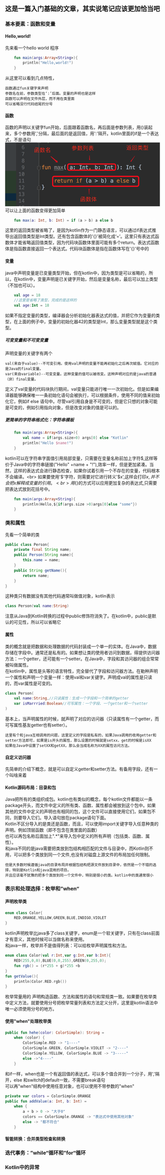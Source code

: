 ## 这是一篇入门基础的文章，其实说笔记应该更加恰当吧
### 基本要素：函数和变量
#### Hello,world!
先来看一个hello world 程序
```Kotlin
    fun main(args:Array<String>){
        println("Hello,world!")
    }
```
从这里可以看到几点特性，

    函数通过fun关键字来声明
    参数名在前，参数类型在‘:’后面。变量的声明也是这样
    函数可以声明在文件外层，而不用在类里面
    可以省略没行代码结尾的分号
#### 函数
函数的声明以关键字fun开始，后面跟着函数名，再后面是参数列表，用()装起来，多个参数用','分隔，最后面的是返回值，用':'隔开。kotlin里面的if是一个表达式，不是语句
![函数](https://github.com/Iambigsea/bigsea.github.io/blob/master/%E5%87%BD%E6%95%B0.png) <br/>
可以让上面的函数变得更加简单
```Kotlin
    fun max(a: Int, b: Int) = if (a > b) a else b
```
这里的返回类型被省略了，是因为kotlin作为一门静态语言，可以通过if表达式推导出返回值类型是Int类型。还有包含函数体的'{}'被简化成‘=’。这里只有表达式函数体才能省略返回值类型，因为代码块函数体里面可能有多个return。表达式函数体是指函数直接返回一个表达式。代码块函数体是指在函数体写在'{}'号中的<br>
#### 变量
java中声明变量是已变量类型开始，但在kotlin中，因为类型是可以省略的，所以，在kotlin中，变量声明是已关键字开始，然后是变量名称，最后可以加上类型（不加也可以）。
```kotlin
    val age = 18
    //这里是省略了类型，完成的是这样的
    val age:Int = 18
```
如果不指定变量的类型，编译器会分析初始化器表达式的值，并把它作为变量的类型，在上面的例子中，变量的初始化器42的类型是Int，那么变量类型就是这个类型。
##### 可变变量和不可变变量
声明变量的关键字有两个

    val(来自于value)--不可变引用。使用val声明的变量不能再初始化之后再次赋值。它对应的是Java的final变量。
    var(来自variable)--可变变量。这种变量的值可以被改变。这种声明对应的是java的普通（非）final变量。
定义了val变量的代码块执行期间，val变量只能进行唯一一次初始化。但是如果编译器能够确保唯一一条初始化语句会被执行，可以根据条件，使用不同的值来初始化它，例如if else 语句中。尽管val引用自身是不可变的，但是它只想的对象可能是可变的，例如引用指向对象，但是改变对象的值是可以的。<br>
##### 更简单的字符串格式化：字符串模板
```kotlin
    fun main(args:Array<String>){
        val name = if(args.size>0) args[0] else "Kotlin"
        println("Hello $name!")
    }
```
kotlin可以在字符串字面值引用局部变量，只需要在变量名称前加上字符$,这样等价于Java中的字符串链接("Hello" +name + "!"),效率一样，但是更加紧凑。当然，这样的表达式会进行静态检查，如果你试着引用一个不存在的变量，代码根本不会编译。<br>
如果要使用'$'字符，则需要对它进行转义'\$x',这样会打印$x,并不会把x解释成变量的引用。<br>
用${}的方式可以应用更加复杂的表达式,只需要把表达式放到花括号中。
```kotlin
    fun main(args:Array<String){
        println(Hello,${if(args.size >0)args[0]else "some"})
    }
```
### 类和属性
先看一个简单的类
```Java
public class Person{
    private final String name;
    public Person(String name){
        this.name = name;
    }
    public String getName(){
        return name;
    }
}
```
这种类只有数据没有其他代码通常叫做值对象，kotlin表示
```kotlin
class Person(val name:String)
```
注意从Java到Kotlin转换的过程中public修饰符消失了。在kotlin中，public是默认的可见性，所以可以省略它
#### 属性
类的概念就是把数据和处理数据的代码封装成一个单一的实体。在Java中，数据存储在字段中。通常还是私有的。如果想让类的使用者访问到数据，得提供访问器方法：一个getter，还可能有一个setter。在Java中，字段和其访问器的组合常常被叫做属性。<br>
在kotlin中，属性是头等的语言特性，完全替代了字段和访问器方法。在勒种声明一个属性和声明一个变量一样：使用val和var关键字。声明成val的属性是只读的，而var属性是可变的。
```kotlin
class Person(
    val name:String,//只读属性：生成一个字段和一个简单的getter
    var isMarrried:Boolean//可写属性：一个字段、一个getter和一个setter
)
```
基本上，当声明属性的时候，就声明了对应的访问器（只读属性有一个getter，而可写属性基友getter也有setter）。

    这里有个和java互相调用的问题，这里定义的字段是私有的，如果Java调用的收用getter和setter方法即可，如果是is开头的属性，那么设置的时候就是setxx，get的时候是isXX
    如果在Java中设置了setXX和getXX，那么会当成名称为XX的属性访问方法。
#### 自定义访问器
先简单的介绍下概念，就是可以自定义getter和setter方法。有备用字段，还有一个叫啥来着
#### Kotlin源码布局：目录和包
Java把所有的类组织成包。kotlin也有类似的概念，每个kotlin文件都能以一条package开头，而文件中定义的所有类、函数、属性都会被放到这个包中。如果其他的文件中定义的声明也有相同的包，这个文件可以直接使用它们，如果包不同，则要导入它们。导入语句放在package语句下面。<br>
Kotlin不区分导入的是类还是函数，而且，可以使用import关键字导入任意种类的声明。例如顶层函数（即不包含在类里面的函数）<br>
也可以再包名称后面加上".\*"来导入包中定义的所有声明（包括类、函数、属性）。<br>
和java不同的是java需要把类放到包结构相匹配的文件与目录中，而Kotlin则不用，可以把多个类放到同一个文件,也没有对磁盘上源文件的布局加任何限制。

    但是大多数时候遵循java的目录布局并根据包结构把源文件放到目录中，依然是一个不错的选择，特别是Kotlin和java混用的项目。
    并且应该毫不犹豫的把多个类放到同一个文件中，特别是很小的类。kotlin中的类通常很小
### 表示和处理选择：枚举和”when“
#### 声明枚举类
```kotlin    
enum class Color{
    RED,ORANGE,YELLOW,GREEN,BLUE,INDIGO,VIOLET        
}
```
kotlin声明枚举比java多了class关键字，enum是一个软关键字，只有在class前面才有意义，其他时候可以当做名称来使用。<br>
和java一样，枚举并不是值得列表：可以给枚举声明属性和方法。
```kotlin
enum class Color(val r:Int,var g:Int,var b:Int){
    RED(255,0,0),BLUE(0,0,255),GREEN(0,255,0);
    fun rgb() = (r*255 + g)*255 +b
}
fun getValue(){
    println(Color.RED.rgb())
}
```
枚举常量用的 声明构造函数、方法和属性的语句和常规类一致。如果要在枚举类中定义方法，就要使用分号把枚举常量列表和方法定义分开，这里是kotlin语法中唯一必须使用分号的地方。
#### 使用"when"处理枚举类
```kotlin
public fun hehe(color: ColorSimple): String =
    when (color) {
        ColorSimple.RED -> "1----"
        ColorSimple.GREEN, ColorSimple.VIOLET -> "2----"
        ColorSimple.YELLOW, ColorSimple.BLUE -> "3-----"
        else ->"4----"
    }
```
和if一样，when也是一个有返回值的表达式，可以多个值合并到一个分子，用','隔开，else 和switch的default一致，不需要break语句<br>
可以再"when"结构中使用任意对象，也可以使用不带参数的"when"
```kotlin
private var colors = ColorSimple.ORANGE
public fun addValue(a: Int, b: Int) =
    when {
        a + b > 0 -> "大于0"
        colors == ColorSimple.ORANGE -> "表达式中使用其他对象"
        else -> "都不符合"
    }
```
#### 智能转换：合并类型检查和转换


### 迭代事务：”while“循环和”for“循环

### Kotlin中的异常

